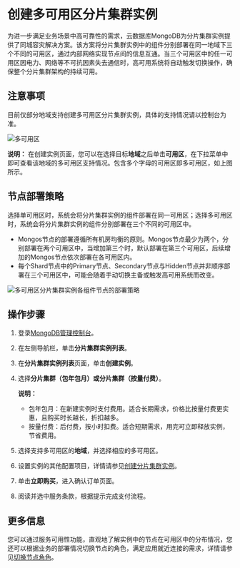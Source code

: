 # 创建多可用区分片集群实例

为进一步满足业务场景中高可靠性的需求，云数据库MongoDB为分片集群实例提供了同城容灾解决方案。该方案将分片集群实例中的组件分别部署在同一地域下三个不同的可用区，通过内部网络实现节点间的信息互通。当三个可用区中的任一可用区因电力、网络等不可抗因素失去通信时，高可用系统将自动触发切换操作，确保整个分片集群架构的持续可用。

## 注意事项

目前仅部分地域支持创建多可用区分片集群实例，具体的支持情况请以控制台为准。

![多可用区](https://static-aliyun-doc.oss-accelerate.aliyuncs.com/assets/img/zh-CN/1029271161/p232861.png)

**说明：** 在创建实例页面，您可以在选择目标**地域**之后单击**可用区**，在下拉菜单中即可查看该地域的多可用区支持情况。包含多个字母的可用区即多可用区，如上图所示。

## 节点部署策略

选择单可用区时，系统会将分片集群实例的组件部署在同一可用区；选择多可用区时，系统会将分片集群实例的组件分别部署在三个不同的可用区中。

-   Mongos节点的部署遵循所有机房均衡的原则。Mongos节点最少为两个，分别部署在两个可用区中，当增加第三个时，默认部署在第三个可用区，后续增加的Mongos节点依次部署在各可用区内。
-   每个Shard节点中的Primary节点、Secondary节点与Hidden节点并非顺序部署在三个可用区中，可能会随着手动切换主备或触发高可用系统而改变。

![](../images/p46749.png "多可用区分片集群实例各组件节点的部署策略")

## 操作步骤

1.  登录[MongoDB管理控制台](https://mongodb.console.aliyun.com/)。

2.  在左侧导航栏，单击**分片集群实例列表**。

3.  在**分片集群实例列表**页面，单击**创建实例**。

4.  选择**分片集群（包年包月）**或**分片集群（按量付费）**。

    **说明：**

    -   包年包月：在新建实例时支付费用。适合长期需求，价格比按量付费更实惠，且购买时长越长，折扣越多。
    -   按量付费：后付费，按小时扣费。适合短期需求，用完可立即释放实例，节省费用。
5.  选择支持多可用区的**地域**，并选择相应的多可用区。

6.  设置实例的其他配置项目，详情请参见[创建分片集群实例](/cn.zh-CN/快速入门/创建实例/创建分片集群实例.md)。

7.  单击**立即购买**，进入确认订单页面。

8.  阅读并选中服务条款，根据提示完成支付流程。


## 更多信息

您可以通过服务可用性功能，直观地了解实例中的节点在可用区中的分布情况，您还可以根据业务的部署情况切换节点的角色，满足应用就近连接的需求，详情请参见[切换节点角色](/cn.zh-CN/用户指南/实例管理/切换节点角色.md)。


